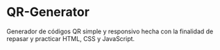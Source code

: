 # QR-Generator
Generador de códigos QR simple y responsivo hecha con la finalidad de repasar y practicar HTML, CSS y JavaScript.
